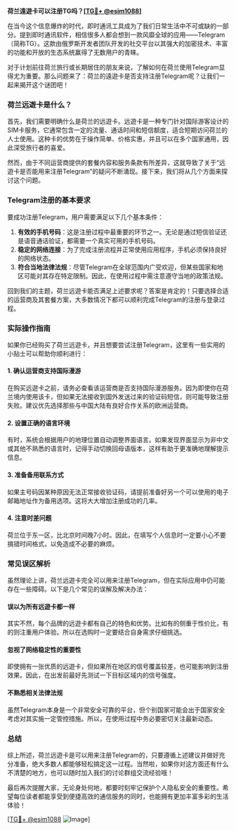 **荷兰遠遊卡可以注册TG吗？[[TG💪+ @esim1088](https://t.me/s/esim1088)]**

在当今这个信息爆炸的时代，即时通讯工具成为了我们日常生活中不可或缺的一部分。提到即时通讯软件，相信很多人都会想到一款风靡全球的应用——Telegram（简称TG）。这款由俄罗斯开发者团队开发的社交平台以其强大的加密技术、丰富的功能和开放的生态系统赢得了无数用户的青睐。

对于计划前往荷兰旅行或长期居住的朋友来说，了解如何在荷兰使用Telegram显得尤为重要。那么问题来了：荷兰的遠遊卡是否支持注册Telegram呢？让我们一起来揭开这个谜团吧！

### 荷兰远遊卡是什么？

首先，我们需要明确什么是荷兰的远遊卡。远遊卡是一种专门针对国际游客设计的SIM卡服务，它通常包含一定的流量、通话时间和短信额度，适合短期访问荷兰的人士使用。这种卡的优势在于操作简单、价格实惠，并且可以在多个国家通用，因此深受旅行者的喜爱。

然而，由于不同运营商提供的套餐内容和服务条款有所差异，这就导致了关于“远遊卡是否能用来注册Telegram”的疑问不断涌现。接下来，我们将从几个方面来探讨这个问题。

### Telegram注册的基本要求

要成功注册Telegram，用户需要满足以下几个基本条件：
1. **有效的手机号码**：这是注册过程中最重要的环节之一。无论是通过短信验证还是语音通话验证，都需要一个真实可用的手机号码。
2. **稳定的网络连接**：为了完成注册流程并正常使用应用程序，手机必须保持良好的网络状态。
3. **符合当地法律法规**：尽管Telegram在全球范围内广受欢迎，但某些国家和地区可能对其存在特定限制。因此，在使用过程中需注意遵守当地的政策法规。

回到我们的主题，荷兰远遊卡能否满足上述要求呢？答案是肯定的！只要选择合适的运营商及其套餐方案，大多数情况下都可以顺利完成Telegram的注册与登录过程。

### 实际操作指南

如果你已经购买了荷兰远遊卡，并且想要尝试注册Telegram，这里有一些实用的小贴士可以帮助你顺利进行：

#### 1. 确认运营商支持国际漫游
在购买远遊卡之前，请务必查看该运营商是否支持国际漫游服务。因为即使你在荷兰境内使用该卡，但如果无法接收到国外发送过来的验证码短信，则可能导致注册失败。建议优先选择那些与中国大陆有良好合作关系的欧洲运营商。

#### 2. 设置正确的语言环境
有时，系统会根据用户的地理位置自动调整界面语言。如果发现界面显示为非中文或其他不熟悉的语言时，记得手动切换回母语版本，这样有助于更准确地理解提示信息。

#### 3. 准备备用联系方式
如果主号码因某种原因无法正常接收验证码，请提前准备好另一个可以使用的电子邮箱地址作为备用选项。这将大大增加注册成功的几率。

#### 4. 注意时差问题
荷兰位于东一区，比北京时间晚7小时。因此，在填写个人信息时一定要小心不要搞错时间格式，以免造成不必要的麻烦。

### 常见误区解析

虽然理论上讲，荷兰远遊卡完全可以用来注册Telegram，但在实际应用中仍可能存在一些障碍。以下是几个常见的误解及解决办法：

#### 误以为所有远遊卡都一样
其实不然，每个品牌的远遊卡都有自己的特色和优势。比如有的侧重于性价比，有的则注重用户体验。所以在选购时一定要结合自身需求仔细挑选。

#### 忽视了网络稳定性的重要性
即使拥有一张优质的远遊卡，但如果所在地区的信号覆盖较差，也可能影响到注册效果。因此，在出发前最好先测试一下目标区域内的信号强度。

#### 不熟悉相关法律法规
虽然Telegram本身是一个非常安全可靠的平台，但个别国家可能会出于国家安全考虑对其实施一定管控措施。所以，在使用过程中务必要密切关注最新动态。

### 总结

综上所述，荷兰远遊卡是可以用来注册Telegram的，只要遵循上述建议并做好充分准备，绝大多数人都能够轻松搞定这一过程。当然啦，如果你对这方面还有什么不清楚的地方，也可以随时加入我们的讨论群组交流经验哦！

最后再次提醒大家，无论身处何地，都要时刻牢记保护个人隐私安全的重要性。希望每位读者都能享受到便捷高效的通信服务的同时，也能拥有更加丰富多彩的生活体验！

[[TG💪+ @esim1088](https://t.me/s/esim1088) ![Image](https://i.postimg.cc/4NQfJmqS/Snipaste-2025-05-13-00-14-12.png)]